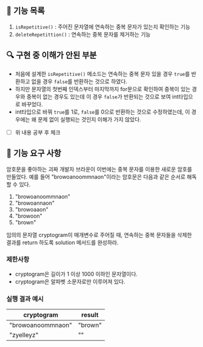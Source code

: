 ## 📝 기능 목록

1. `isRepetitive()` : 주어진 문자열에 연속하는 중복 문자가 있는지 확인하는 기능
2. `deleteRepetittion()` : 연속하는 중복 문자를 제거하는 기능

## 🔍 구현 중 이해가 안된 부분
* 처음에 설계한 `isRepetitive()` 메소드는 연속하는 중복 문자 있을 경우 `true`를 반환하고 없을 경우 `false`를 반환하는 것으로 하였다. 
* 하지만 문자열의 첫번째 인덱스부터 마지막까지 for문으로 확인하여 중복이 있는 경우와 중복이 없는 경우도 있는데 이 경우 `false`가 반환되는 것으로 보여 int타입으로 바꾸었다.
* int타입으로 바꿔 `true`를 1로, `false`를 0으로 반환하는 것으로 수정하였는데, 이 경우에는 왜 문제 없이 실행되는 것인지 이해가 가지 않았다.
- [ ] 위 내용 공부 후 체크

## 🚀 기능 요구 사항

암호문을 좋아하는 괴짜 개발자 브라운이 이번에는 중복 문자를 이용한 새로운 암호를 만들었다. 예를 들어 "browoanoommnaon"이라는 암호문은 다음과 같은 순서로 해독할 수 있다.

1. "browoanoommnaon"
2. "browoannaon"
3. "browoaaon"
4. "browoon"
5. "brown"

임의의 문자열 cryptogram이 매개변수로 주어질 때, 연속하는 중복 문자들을 삭제한 결과를 return 하도록 solution 메서드를 완성하라.

### 제한사항

- cryptogram은 길이가 1 이상 1000 이하인 문자열이다.
- cryptogram은 알파벳 소문자로만 이루어져 있다.

### 실행 결과 예시

| cryptogram | result |
| --- | --- |
| "browoanoommnaon" | "brown" |
| "zyelleyz" | "" |
